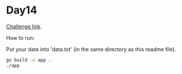 # Day14

[Challenge link](https://adventofcode.com/2021/day/14).

How to run:

Put your data into 'data.txt' (in the same directory as this readme file).

```sh
go build -o app .
./app
```
